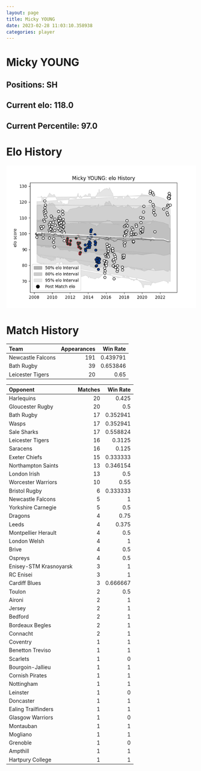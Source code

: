 ```yaml
---  
layout: page  
title: Micky YOUNG  
date: 2023-02-28 11:03:10.358938  
categories: player  
---
```

# Micky YOUNG

## Positions: SH

## Current elo: 118.0

## Current Percentile: 97.0

# Elo History


![elo history](history_MickyYOUNG.png)
# Match History


| Team              |   Appearances |   Win Rate |
|:------------------|--------------:|-----------:|
| Newcastle Falcons |           191 |   0.439791 |
| Bath Rugby        |            39 |   0.653846 |
| Leicester Tigers  |            20 |   0.65     |

| Opponent               |   Matches |   Win Rate |
|:-----------------------|----------:|-----------:|
| Harlequins             |        20 |   0.425    |
| Gloucester Rugby       |        20 |   0.5      |
| Bath Rugby             |        17 |   0.352941 |
| Wasps                  |        17 |   0.352941 |
| Sale Sharks            |        17 |   0.558824 |
| Leicester Tigers       |        16 |   0.3125   |
| Saracens               |        16 |   0.125    |
| Exeter Chiefs          |        15 |   0.333333 |
| Northampton Saints     |        13 |   0.346154 |
| London Irish           |        13 |   0.5      |
| Worcester Warriors     |        10 |   0.55     |
| Bristol Rugby          |         6 |   0.333333 |
| Newcastle Falcons      |         5 |   1        |
| Yorkshire Carnegie     |         5 |   0.5      |
| Dragons                |         4 |   0.75     |
| Leeds                  |         4 |   0.375    |
| Montpellier Herault    |         4 |   0.5      |
| London Welsh           |         4 |   1        |
| Brive                  |         4 |   0.5      |
| Ospreys                |         4 |   0.5      |
| Enisey-STM Krasnoyarsk |         3 |   1        |
| RC Enisei              |         3 |   1        |
| Cardiff Blues          |         3 |   0.666667 |
| Toulon                 |         2 |   0.5      |
| Aironi                 |         2 |   1        |
| Jersey                 |         2 |   1        |
| Bedford                |         2 |   1        |
| Bordeaux Begles        |         2 |   1        |
| Connacht               |         2 |   1        |
| Coventry               |         1 |   1        |
| Benetton Treviso       |         1 |   1        |
| Scarlets               |         1 |   0        |
| Bourgoin-Jallieu       |         1 |   1        |
| Cornish Pirates        |         1 |   1        |
| Nottingham             |         1 |   1        |
| Leinster               |         1 |   0        |
| Doncaster              |         1 |   1        |
| Ealing Trailfinders    |         1 |   1        |
| Glasgow Warriors       |         1 |   0        |
| Montauban              |         1 |   1        |
| Mogliano               |         1 |   1        |
| Grenoble               |         1 |   0        |
| Ampthill               |         1 |   1        |
| Hartpury College       |         1 |   1        |